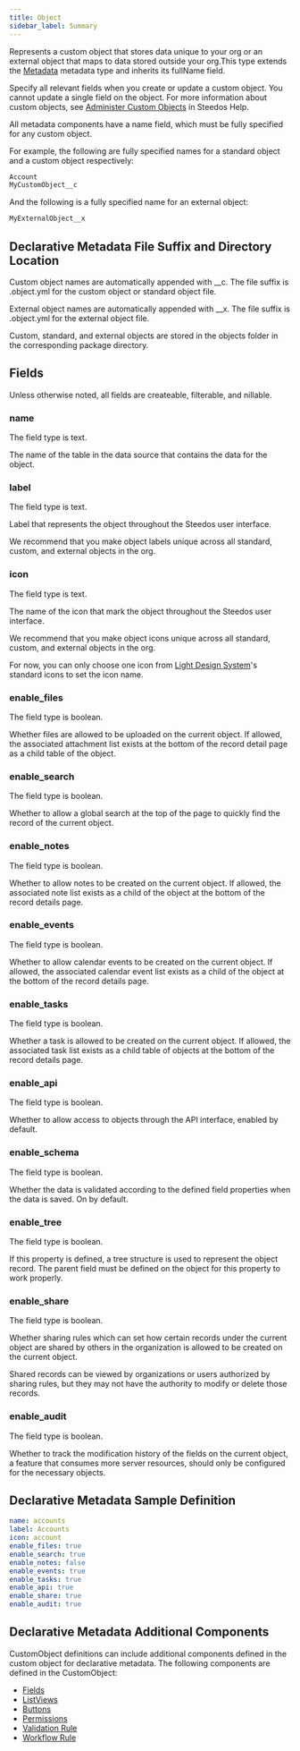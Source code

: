 ```yaml
---
title: Object
sidebar_label: Summary
---
```


Represents a custom object that stores data unique to your org or an external object that maps to data stored outside your org.This type extends the [Metadata](/metadata/metadata) metadata type and inherits its fullName field.

Specify all relevant fields when you create or update a custom object. You cannot update a single field on the object. For more information about custom objects, see [Administer Custom Objects](url) in Steedos Help.

All metadata components have a name field, which must be fully specified for any custom object.

For example, the following are fully specified names for a standard object and a custom object respectively:

```js
Account
MyCustomObject__c
```

And the following is a fully specified name for an external object:

```js
MyExternalObject__x
```

## Declarative Metadata File Suffix and Directory Location

Custom object names are automatically appended with __c. The file suffix is .object.yml for the custom object or standard object file.

External object names are automatically appended with __x. The file suffix is .object.yml for the external object file.

Custom, standard, and external objects are stored in the objects folder in the corresponding package directory.

## Fields

Unless otherwise noted, all fields are createable, filterable, and nillable.

### name

The field type is text.

The name of the table in the data source that contains the data for the object.

### label

The field type is text.

Label that represents the object throughout the Steedos user interface.

We recommend that you make object labels unique across all standard, custom, and external objects in the org.

### icon

The field type is text.

The name of the icon that mark the object throughout the Steedos user interface.

We recommend that you make object icons unique across all standard, custom, and external objects in the org.

For now, you can only choose one icon from [Light Design System](https://www.lightningdesignsystem.com/icons/)'s standard icons to set the icon name.

### enable_files

The field type is boolean.

Whether files are allowed to be uploaded on the current object. If allowed, the associated attachment list exists at the bottom of the record detail page as a child table of the object.

### enable_search

The field type is boolean.

Whether to allow a global search at the top of the page to quickly find the record of the current object.

### enable_notes

The field type is boolean.

Whether to allow notes to be created on the current object. If allowed, the associated note list exists as a child of the object at the bottom of the record details page.

### enable_events

The field type is boolean.

Whether to allow calendar events to be created on the current object. If allowed, the associated calendar event list exists as a child of the object at the bottom of the record details page.

### enable_tasks

The field type is boolean.

Whether a task is allowed to be created on the current object. If allowed, the associated task list exists as a child table of objects at the bottom of the record details page.

### enable_api

The field type is boolean.

Whether to allow access to objects through the API interface, enabled by default.

### enable_schema

The field type is boolean.

Whether the data is validated according to the defined field properties when the data is saved. On by default.

### enable_tree

The field type is boolean.

If this property is defined, a tree structure is used to represent the object record. The parent field must be defined on the object for this property to work properly.

### enable_share

The field type is boolean.

Whether sharing rules which can set how certain records under the current object are shared by others in the organization is allowed to be created on the current object.

Shared records can be viewed by organizations or users authorized by sharing rules, but they may not have the authority to modify or delete those records.

### enable_audit

The field type is boolean.

Whether to track the modification history of the fields on the current object, a feature that consumes more server resources, should only be configured for the necessary objects.

## Declarative Metadata Sample Definition

```yml
name: accounts
label: Accounts
icon: account
enable_files: true
enable_search: true
enable_notes: false
enable_events: true
enable_tasks: true
enable_api: true
enable_share: true
enable_audit: true
```

## Declarative Metadata Additional Components

CustomObject definitions can include additional components defined in the custom object for declarative metadata. The following components are defined in the CustomObject:

- [Fields](field)
- [ListViews](listview)
- [Buttons](button)
- [Permissions](permission)
- [Validation Rule](validation_rule)
- [Workflow Rule](workflow_rule)
